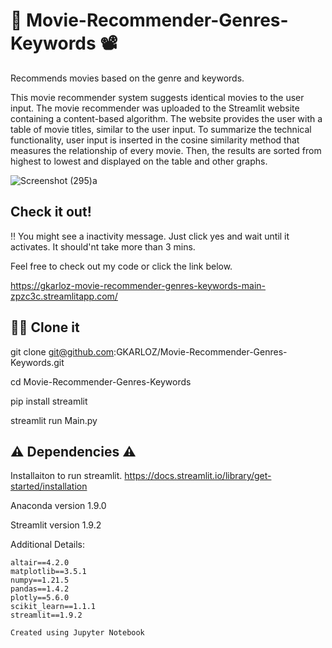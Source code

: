 # :movie_camera:	 Movie-Recommender-Genres-Keywords :film_projector:
Recommends movies based on the genre and keywords. 

This movie recommender system suggests identical movies to the user input. The movie recommender was uploaded to the Streamlit website containing a content-based algorithm. The website provides the user with a table of movie titles, similar to the user input. To summarize the technical functionality, user input is inserted in the cosine similarity method that measures the relationship of every movie. Then, the results are sorted from highest to lowest and displayed on the table and other graphs.    

![Screenshot (295)a](https://user-images.githubusercontent.com/20764455/188336115-94830122-9d7d-4876-906e-f67c75ba2255.png)


## Check it out!
:bangbang:	You might see a inactivity message. Just click yes and wait until it activates. It should'nt take more than 3 mins. 
 
Feel free to check out my code or click the link below. 

https://gkarloz-movie-recommender-genres-keywords-main-zpzc3c.streamlitapp.com/


## :mage_man:	Clone it 

git clone git@github.com:GKARLOZ/Movie-Recommender-Genres-Keywords.git

cd Movie-Recommender-Genres-Keywords

pip install streamlit

streamlit run Main.py

## :warning: Dependencies :warning:	

Installaiton to run streamlit. https://docs.streamlit.io/library/get-started/installation

Anaconda version 1.9.0  

Streamlit version 1.9.2 

Additional Details: 

    altair==4.2.0
    matplotlib==3.5.1
    numpy==1.21.5
    pandas==1.4.2
    plotly==5.6.0
    scikit_learn==1.1.1
    streamlit==1.9.2

    Created using Jupyter Notebook 






